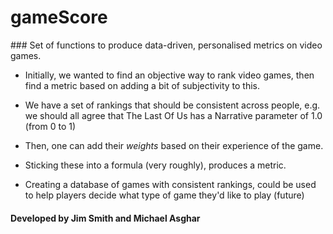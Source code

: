 # gameScore

### Set of functions to produce data-driven, personalised metrics on video games.

- Initially, we wanted to find an objective way to rank video games, then find a metric based on adding a bit of subjectivity to this.
- We have a set of rankings that should be consistent across people, e.g. we should all agree that The Last Of Us has a Narrative parameter of 1.0 (from 0 to 1)
- Then, one can add their *weights* based on their experience of the game.
- Sticking these into a formula (very roughly), produces a metric. 

- Creating a database of games with consistent rankings, could be used to help players decide what type of game they'd like to play (future)

#### Developed by Jim Smith and Michael Asghar

